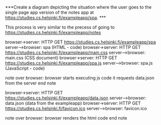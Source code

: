 ***Create a diagram depicting the situation where the user goes to the single page app version of the notes app at https://studies.cs.helsinki.fi/exampleapp/spa. ***

This process is very similar to the precess of going to https://studies.cs.helsinki.fi/exampleapp/notes

browser->server: HTTP GET https://studies.cs.helsinki.fi/exampleapp/spa
server-->browser: spa (HTML - code)
browser->server: HTTP GET https://studies.cs.helsinki.fi/exampleapp/main.css
server-->browser: main.css (CSS document)
browser->server: HTTP GET https://studies.cs.helsinki.fi/exampleapp/spa.js
server-->browser: spa.js (JavaScript - code)

note over browser:
browser starts executing js code
it requests data.json from the server
end note

browser->server: HTTP GET https://studies.cs.helsinki.fi/exampleapp/data.json
server-->browser: data.json (data from the exampleapp)
browser->server: HTTP GET https://studies.cs.helsinki.fi/favicon.ico
server-->browser: favicon.ico

note over browser:
browser renders the html code
end note